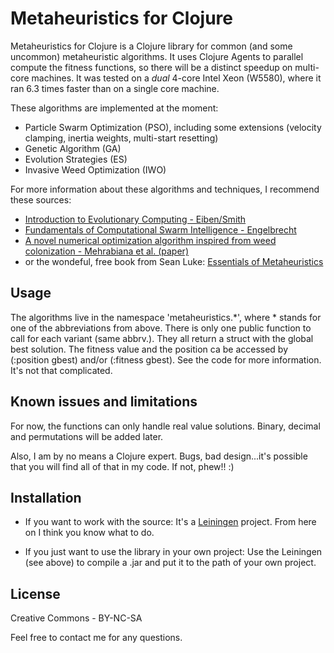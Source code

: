 # Metaheuristics for Clojure

Metaheuristics for Clojure is a Clojure library for common (and some
uncommon) metaheuristic algorithms. It uses Clojure Agents to parallel
compute the fitness functions, so there will be a distinct speedup on
multi-core machines. It was tested on a *dual* 4-core Intel Xeon
(W5580), where it ran 6.3 times faster than on a single core machine.

These algorithms are implemented at the moment:

* Particle Swarm Optimization (PSO), including some extensions (velocity clamping, inertia weights, multi-start resetting)
* Genetic Algorithm (GA)
* Evolution Strategies (ES)
* Invasive Weed Optimization (IWO)

For more information about these algorithms and techniques, I
recommend these sources:

* [Introduction to Evolutionary Computing - Eiben/Smith](http://www.cs.vu.nl/~gusz/ecbook/ecbook.html)
* [Fundamentals of Computational Swarm Intelligence - Engelbrecht](http://si.cs.up.ac.za/)
* [A novel numerical optimization algorithm inspired from weed
colonization - Mehrabiana et al. (paper)](http://dx.doi.org/10.1016/j.ecoinf.2006.07.003)
* or the wondeful, free book from Sean Luke:
  [Essentials of Metaheuristics](http://cs.gmu.edu/~sean/book/metaheuristics/)

## Usage

The algorithms live in the namespace 'metaheuristics.*', where *
stands for one of the abbreviations from above. There is only one
public function to call for each variant (same abbrv.). They all
return a struct with the global best solution. The fitness value and
the position ca be accessed by (:position gbest) and/or (:fitness
gbest). See the code for more information. It's not that complicated.

## Known issues and limitations

For now, the functions can only handle real value solutions. Binary,
decimal and permutations will be added later.

Also, I am by no means a Clojure expert. Bugs, bad design...it's
possible that you will find all of that in my code. If not, phew!! :)

## Installation

* If you want to work with the source: It's a
  [Leiningen](http://github.com/technomancy/leiningen) project. From
  here on I think you know what to do.

* If you just want to use the library in your own project: Use the
  Leiningen (see above) to compile a .jar and put it to the path of
  your own project.

## License
Creative Commons - BY-NC-SA

Feel free to contact me for any questions.


